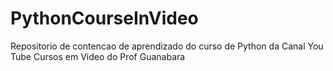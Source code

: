 # PythonCourseInVideo
Repositorio de contencao de aprendizado do curso de Python da Canal You Tube Cursos em Video do Prof Guanabara
